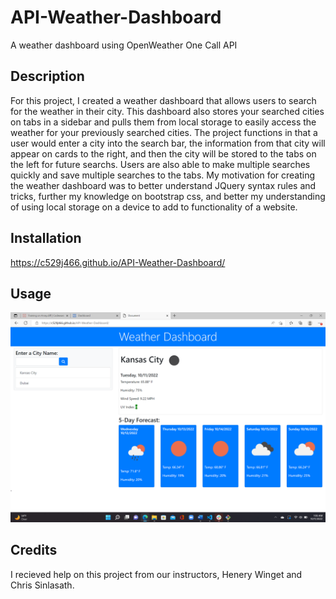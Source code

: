 # API-Weather-Dashboard
A weather dashboard using OpenWeather One Call API

## Description

For this project, I created a weather dashboard that allows users to search for the weather in their city. This dashboard also stores your searched cities on tabs in a sidebar and pulls them from local storage to easily access the weather for your previously searched cities. The project functions in that a user would enter a city into the search bar, the information from that city will appear on cards to the right, and then the city will be stored to the tabs on the left for future searchs. Users are also able to make multiple searches quickly and save multiple searches to the tabs. My motivation for creating the weather dashboard was to better understand JQuery syntax rules and tricks, further my knowledge on bootstrap css, and better my understanding of using local storage on a device to add to functionality of a website.  

## Installation

https://c529j466.github.io/API-Weather-Dashboard/

## Usage

![Dashboard](assets/img/Screenshot%20(2).png?raw=true)

## Credits

I recieved help on this project from our instructors, Henery Winget and Chris Sinlasath.
